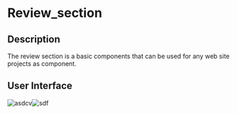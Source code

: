 # Review_section

## Description
The review section is a basic components that can be used for any web site projects as component.


## User Interface
![asdcv](https://user-images.githubusercontent.com/86045021/179395649-d5e883b3-6a4e-429b-abd4-d13ae0c64c15.JPG)![sdf](https://user-images.githubusercontent.com/86045021/179395652-54bac56e-f906-496b-9a01-966ad0001e15.JPG)





